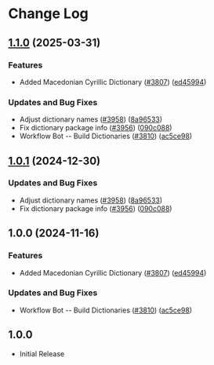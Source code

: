 # Change Log

## [1.1.0](https://github.com/forks-by-kieran/cspell-dicts/compare/@cspell/dict-mk@1.0.1...@cspell/dict-mk@1.1.0) (2025-03-31)


### Features

* Added Macedonian Cyrillic Dictionary ([#3807](https://github.com/forks-by-kieran/cspell-dicts/issues/3807)) ([ed45994](https://github.com/forks-by-kieran/cspell-dicts/commit/ed459942f7cc71b65f5bfaeba4b5a2d2036556a4))


### Updates and Bug Fixes

* Adjust dictionary names ([#3958](https://github.com/forks-by-kieran/cspell-dicts/issues/3958)) ([8a96533](https://github.com/forks-by-kieran/cspell-dicts/commit/8a96533bec21280103740868b81559437c413501))
* Fix dictionary package info ([#3956](https://github.com/forks-by-kieran/cspell-dicts/issues/3956)) ([090c088](https://github.com/forks-by-kieran/cspell-dicts/commit/090c0881c3a66e946fe49baf16e54c4b1231cceb))
* Workflow Bot -- Build Dictionaries ([#3810](https://github.com/forks-by-kieran/cspell-dicts/issues/3810)) ([ac5ce98](https://github.com/forks-by-kieran/cspell-dicts/commit/ac5ce9856cf260680030e3c119bb84078bce250c))

## [1.0.1](https://github.com/streetsidesoftware/cspell-dicts/compare/@cspell/dict-mk@1.0.0...@cspell/dict-mk@1.0.1) (2024-12-30)


### Updates and Bug Fixes

* Adjust dictionary names ([#3958](https://github.com/streetsidesoftware/cspell-dicts/issues/3958)) ([8a96533](https://github.com/streetsidesoftware/cspell-dicts/commit/8a96533bec21280103740868b81559437c413501))
* Fix dictionary package info ([#3956](https://github.com/streetsidesoftware/cspell-dicts/issues/3956)) ([090c088](https://github.com/streetsidesoftware/cspell-dicts/commit/090c0881c3a66e946fe49baf16e54c4b1231cceb))

## 1.0.0 (2024-11-16)


### Features

* Added Macedonian Cyrillic Dictionary ([#3807](https://github.com/streetsidesoftware/cspell-dicts/issues/3807)) ([ed45994](https://github.com/streetsidesoftware/cspell-dicts/commit/ed459942f7cc71b65f5bfaeba4b5a2d2036556a4))


### Updates and Bug Fixes

* Workflow Bot -- Build Dictionaries ([#3810](https://github.com/streetsidesoftware/cspell-dicts/issues/3810)) ([ac5ce98](https://github.com/streetsidesoftware/cspell-dicts/commit/ac5ce9856cf260680030e3c119bb84078bce250c))

## 1.0.0

- Initial Release

